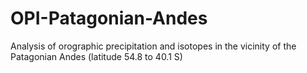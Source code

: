 # OPI-Patagonian-Andes
Analysis of orographic precipitation and isotopes in the vicinity of the Patagonian Andes (latitude 54.8 to 40.1 S)
